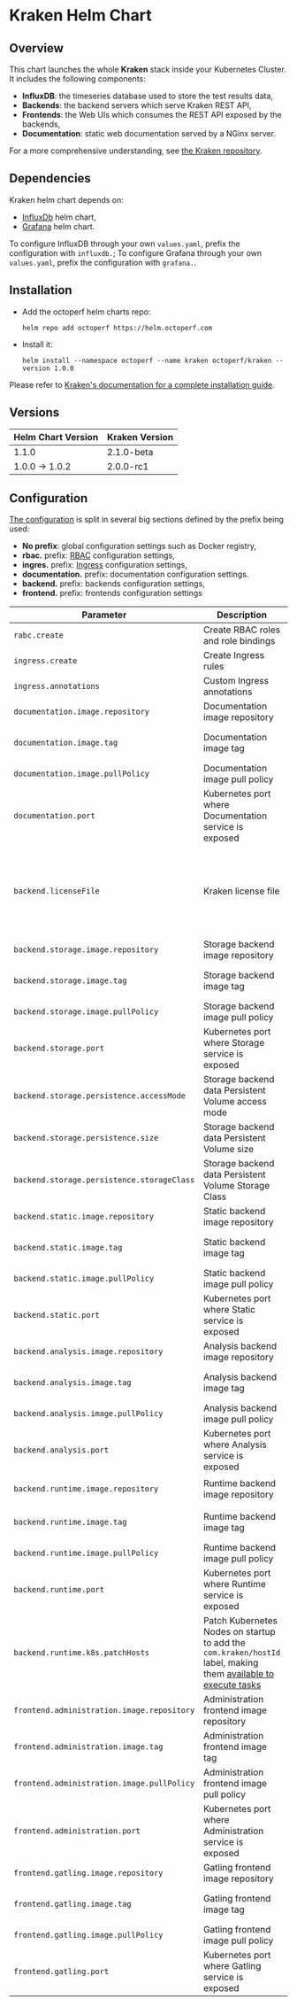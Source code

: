 # Kraken Helm Chart

## Overview

This chart launches the whole **Kraken** stack inside your Kubernetes Cluster. It includes the following components:

- **InfluxDB**: the timeseries database used to store the test results data,
- **Backends**: the backend servers which serve Kraken REST API,
- **Frontends**: the Web UIs which consumes the REST API exposed by the backends,
- **Documentation**: static web documentation served by a NGinx server.

For a more comprehensive understanding, see [the Kraken repository](https://github.com/OctoPerf/kraken#run-the-application-from-the-source-code).

## Dependencies

Kraken helm chart depends on:
 
 * [InfluxDb](https://github.com/elastic/helm-charts/tree/master/influxdb) helm chart,
 * [Grafana](https://github.com/elastic/helm-charts/tree/master/grafana) helm chart.
 
To configure InfluxDB through your own `values.yaml`, prefix the configuration with `influxdb.`; To configure Grafana through your own `values.yaml`, prefix the configuration with `grafana.`. 

## Installation

* Add the octoperf helm charts repo:

  ```
  helm repo add octoperf https://helm.octoperf.com
  ```
 
* Install it:

  ```
  helm install --namespace octoperf --name kraken octoperf/kraken --version 1.0.0
  ```

Please refer to [Kraken's documentation for a complete installation guide](http://kraken.octoperf.com/install/kubernetes/).

## Versions

| Helm Chart Version | Kraken Version |
| ------ | ------ |
| 1.1.0 | 2.1.0-beta |
| 1.0.0 -> 1.0.2 | 2.0.0-rc1 |

## Configuration

[The configuration](https://github.com/OctoPerf/helm-charts/blob/master/kraken/values.yaml) is split in several big sections defined by the prefix being used:

- **No prefix**: global configuration settings such as Docker registry,
- **rbac.** prefix: [RBAC](https://kubernetes.io/docs/reference/access-authn-authz/rbac/) configuration settings,
- **ingres.** prefix: [Ingress](https://kubernetes.io/docs/concepts/services-networking/ingress/) configuration settings,
- **documentation.** prefix: documentation configuration settings.
- **backend.** prefix: backends configuration settings,
- **frontend.** prefix: frontends configuration settings

| Parameter | Description | Default |
| ----------|-------------|---------|
| `rabc.create` | Create RBAC roles and role bindings | `true` |
| `ingress.create` | Create Ingress rules | `true` |
| `ingress.annotations` | Custom Ingress annotations | `{}}` |
| `documentation.image.repository` | Documentation image repository | `octoperf/kraken-documentation` |
| `documentation.image.tag` | Documentation image tag | Depends on the [Kraken helm chart version](#versions) |
| `documentation.image.pullPolicy` | Documentation image pull policy | `IfNotPresent` |
| `documentation.port` | Kubernetes port where Documentation service is exposed | `80` |
| `backend.licenseFile` | Kraken license file | `nil` The unlicensed version of Kraken allows you to execute tasks on only one Kubernetes Node |
| `backend.storage.image.repository` | Storage backend image repository | `octoperf/kraken-storage` |
| `backend.storage.image.tag` | Storage backend image tag | Depends on the [Kraken helm chart version](#versions) |
| `backend.storage.image.pullPolicy` | Storage backend image pull policy | `IfNotPresent` |
| `backend.storage.port` | Kubernetes port where Storage service is exposed | `8080` |
| `backend.storage.persistence.accessMode` | Storage backend data Persistent Volume access mode | `ReadWriteOnce` |
| `backend.storage.persistence.size` | Storage backend data Persistent Volume size | `8Gi` |
| `backend.storage.persistence.storageClass` | Storage backend data Persistent Volume Storage Class | `nil` |
| `backend.static.image.repository` | Static backend image repository | `octoperf/kraken-static` |
| `backend.static.image.tag` | Static backend image tag | Depends on the [Kraken helm chart version](#versions) |
| `backend.static.image.pullPolicy` | Static backend image pull policy | `IfNotPresent` |
| `backend.static.port` | Kubernetes port where Static service is exposed | `80` |
| `backend.analysis.image.repository` | Analysis backend image repository | `octoperf/kraken-analysis` |
| `backend.analysis.image.tag` | Analysis backend image tag | Depends on the [Kraken helm chart version](#versions) |
| `backend.analysis.image.pullPolicy` | Analysis backend image pull policy | `IfNotPresent` |
| `backend.analysis.port` | Kubernetes port where Analysis service is exposed | `8081` |
| `backend.runtime.image.repository` | Runtime backend image repository | `octoperf/kraken-ee-runtime-kubernetes` |
| `backend.runtime.image.tag` | Runtime backend image tag | Depends on the [Kraken helm chart version](#versions) |
| `backend.runtime.image.pullPolicy` | Runtime backend image pull policy | `IfNotPresent` |
| `backend.runtime.port` | Kubernetes port where Runtime service is exposed | `8082` |
| `backend.runtime.k8s.patchHosts` | Patch Kubernetes Nodes on startup to add the `com.kraken/hostId` label, making them [available to execute tasks](http://kraken.octoperf.com/administration/hosts-table/) | `true` |
| `frontend.administration.image.repository` | Administration frontend image repository | `octoperf/kraken-administration-ui` |
| `frontend.administration.image.tag` | Administration frontend image tag | Depends on the [Kraken helm chart version](#versions) |
| `frontend.administration.image.pullPolicy` | Administration frontend image pull policy | `IfNotPresent` |
| `frontend.administration.port` | Kubernetes port where Administration service is exposed | `80` |
| `frontend.gatling.image.repository` | Gatling frontend image repository | `octoperf/kraken-gatling-ui` |
| `frontend.gatling.image.tag` | Gatling frontend image tag | Depends on the [Kraken helm chart version](#versions) |
| `frontend.gatling.image.pullPolicy` | Gatling frontend image pull policy | `IfNotPresent` |
| `frontend.gatling.port` | Kubernetes port where Gatling service is exposed | `80` |
